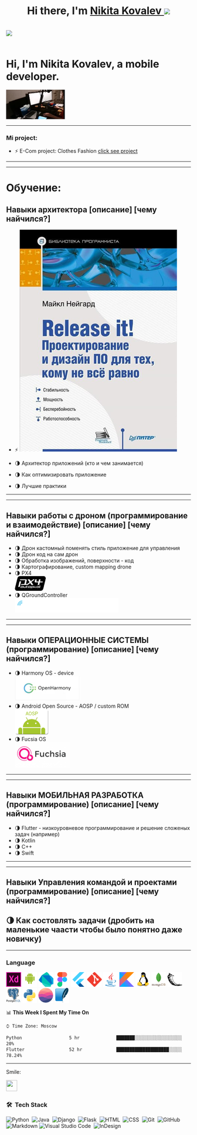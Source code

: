 
<p>
  <link rel="stylesheet" href="https://cdn.jsdelivr.net/gh/devicons/devicon@v2.12.0/devicon.min.css">

</p>  


<h1 align="center">Hi there, I'm
  <a href="" target="_blank">
    Nikita Kovalev
  </a> 
  <img
src="https://github.com/blackcater/blackcater/raw/main/images/Hi.gif" height="32" /></h1>

<br />



</a>
<a href="mailto:nikita3kovalev3@gmail.com">
  <img src="https://github.com/blackcater/blackcater/raw/main/images/social-gmail.svg" height="40" />

</a>

<br />
<br />

# Hi, I'm Nikita Kovalev, a mobile developer.

<div> <img src="image/big_main_me_photo.png" height="80" width="160"  /> </div>

<!--START_SECTION:activity-->

<!--END_SECTION:activity-->


---
### Mi project:
- ⚡️ E-Com project: Clothes Fashion [click see project](https://github.com/Taverz/ecomproj)
---
---
# Обучение:
## Навыки архитектора [описание] [чему найчился?]
- ⚡️ ![alt text](https://github.com/Taverz/Taverz/blob/master/image/architecture_release_it.jpg?raw=true)

- 🌗 Архитектор приложений (кто и чем занимается)
- 🌗 Как оптимизировать приложение
- 🌗 Лучшие практики

---
---
## Навыки работы с дроном (программирование и взаимодействие) [описание] [чему найчился?]

- 🌗 Дрон кастомный поменять стиль приложение для управления
- 🌗 Дрон код на сам дрон
- 🌗 Обработка изображений, поверхности - код
- 🌗 Картографирование, custom mapping drone
- 🌗 PX4 <div> <img src="image/PX4_logo_black_large_resized_compressed-compressor.png" height="40" /> </div>
- 🌗 QGroundController <div> <img src="image/QGC_RGB_Logo_Horizontal_Outlined.png" height="40" /> </div>
---
---
## Навыки ОПЕРАЦИОННЫЕ СИСТЕМЫ (программирование) [описание] [чему найчился?]
- 🌗 Harmony OS - device <div> <img src="image/OpenHarmonyLogo.jpg" height="70" /> </div>
- 🌗 Android Open Source - AOSP / custom ROM  <div> <img src="image/AOSP.png" height="70" /> </div>
- 🌗 Fucsia OS <div> <img src="image/Fuchsia-OS-Logo.png" height="70" /> </div>
---

---
## Навыки МОБИЛЬНАЯ РАЗРАБОТКА (программирование) [описание] [чему найчился?]
- 🌗 Flutter - низкоуровневое программирование и решение сложеных задач (например)
- 🌗 Kotlin
- 🌗 C++
- 🌗 Swift
---

---
## Навыки Управления командой и проектами (программирование) [описание] [чему найчился?]
🌗 Как состовлять задачи (дробить на маленькие чаасти чтобы было понятно даже новичку)
---
---
### Language
<div>
  <img src="image/adobe-xd.svg" height="40" />
<img src="image/android-original-wordmark.svg" height="40" />
  <img src="image/dartlang-icon.svg" height="40" />
  <img src="image/figma-icon.svg" height="40" />
  <img src="image/flutterio-icon.svg" height="40" />
  <img src="image/git-scm-icon.svg" height="40" />
  <img src="image/java-original.svg" height="40" />
  <img src="image/kotlinlang-icon.svg" height="40" />
  <img src="image/linux-original.svg" height="40" />
  <img src="image/mongodb-original-wordmark.svg" height="40" />
  <img src="image/pocoo_flask-icon.svg" height="40" />
  <img src="image/postgresql-original-wordmark.svg" height="40" />
  <img src="image/python-original.svg" height="40" />
  <img src="image/realm.svg" height="40" />
  <img src="image/sqlite-icon.svg" height="40" />
</div>
   <p>
  </p>
<!--START_SECTION:waka-->


📊 **This Week I Spent My Time On** 

```text
⌚︎ Time Zone: Moscow

Python                  5 hr              ███████░░░░░░░░░░░░░░░░░░   20% 
Flutter                 52 hr             ████████████████████░░░░░   78.24%

```
<hr>

 Smile:
<div>
    <img src="https://cultofthepartyparrot.com/parrots/hd/githubparrot.gif" width="30" height="30"/>
</div>
</hr>






### 🛠 &nbsp;Tech Stack

![Python](https://img.shields.io/badge/-Python-05122A?style=flat&logo=python)&nbsp;
![Java](https://img.shields.io/badge/-Java-05122A?style=flat&logo=Java&logoColor=FFA518)&nbsp;
![Django](https://img.shields.io/badge/-Django-05122A?style=flat&logo=django&logoColor=092E20)&nbsp;
![Flask](https://img.shields.io/badge/-Flask-05122A?style=flat&logo=flask)&nbsp;
![HTML](https://img.shields.io/badge/-HTML-05122A?style=flat&logo=HTML5)&nbsp;
![CSS](https://img.shields.io/badge/-CSS-05122A?style=flat&logo=CSS3&logoColor=1572B6)&nbsp;
![Git](https://img.shields.io/badge/-Git-05122A?style=flat&logo=git)&nbsp;
![GitHub](https://img.shields.io/badge/-GitHub-05122A?style=flat&logo=github)&nbsp;
![Markdown](https://img.shields.io/badge/-Markdown-05122A?style=flat&logo=markdown)
![Visual Studio Code](https://img.shields.io/badge/-Visual%20Studio%20Code-05122A?style=flat&logo=visual-studio-code&logoColor=007ACC)&nbsp;
![InDesign](https://img.shields.io/badge/-InDesign-05122A?style=flat&logo=adobe-indesign)


<!--END_SECTION:waka-->

